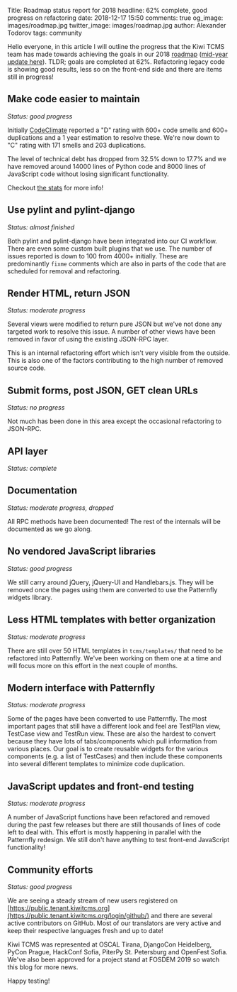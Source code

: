 Title: Roadmap status report for 2018
headline: 62% complete, good progress on refactoring
date: 2018-12-17 15:50
comments: true
og_image: images/roadmap.jpg
twitter_image: images/roadmap.jpg
author: Alexander Todorov
tags: community

Hello everyone, in this article I will outline the progress that the Kiwi TCMS
team has made towards achieving the goals in our 2018
[roadmap]({filename}2018-01-22-milestones.markdown)
([mid-year update here]({filename}2018-07-25-roadmap-update.markdown)).
TLDR; goals are completed at 62%. Refactoring legacy code is showing good results,
less so on the front-end side and there are items still in progress!


Make code easier to maintain
----------------------------

*Status: good progress*

Initially [CodeClimate](https://codeclimate.com/github/kiwitcms/Kiwi) reported
a "D" rating with 600+ code smells and 600+ duplications and a 1 year estimation
to resolve these. We're now down to "C" rating with 171 smells and 203 duplications.

The level of technical debt has dropped from 32.5% down to 17.7% and we have removed
around 14000 lines of Python code and 8000 lines of JavaScript code without
losing significant functionality.

Checkout
[the stats](https://codeclimate.com/github/kiwitcms/Kiwi/trends/technical_debt)
for more info!



Use pylint and pylint-django
----------------------------

*Status: almost finished*

Both pylint and pylint-django have been integrated into our CI workflow. There are even
some custom built plugins that we use. The number of issues reported is down to 100
from 4000+ initially. These are predominantly `fixme` comments which are also in parts
of the code that are scheduled for removal and refactoring.


Render HTML, return JSON
------------------------

*Status: moderate progress*

Several views were modified to return pure JSON but we've not
done any targeted work to resolve this issue. A number of other views have been
removed in favor of using the existing JSON-RPC layer.

This is an internal refactoring effort which isn't very visible from the outside.
This is also one of the factors contributing to the high number of removed
source code.


Submit forms, post JSON, GET clean URLs
---------------------------------------

*Status: no progress*

Not much has been done in this area except the occasional refactoring to
JSON-RPC.


API layer
---------

*Status: complete*


Documentation
-------------

*Status: moderate progress, dropped*

All RPC methods have been documented! The rest of the internals will be documented
as we go along.


No vendored JavaScript libraries
--------------------------------

*Status: good progress*

We still carry around jQuery, jQuery-UI and Handlebars.js. They will be
removed once the pages using them are converted to use the Patternfly widgets
library.


Less HTML templates with better organization
--------------------------------------------

*Status: moderate progress*


There are still over 50 HTML templates in `tcms/templates/` that need to be
refactored into Patternfly. We've been working on them one at a time and will
focus more on this effort in the next couple of months.


Modern interface with Patternfly
--------------------------------

*Status: moderate progress*

Some of the pages have been converted to use Patternfly. The most important pages
that still have a different look and feel are TestPlan view, TestCase view and
TestRun view. These are also the hardest to convert because they have lots of
tabs/components which pull information from various places. Our goal is to create
reusable widgets for the various components (e.g. a list of TestCases) and then
include these components into several different templates to minimize code
duplication.


JavaScript updates and front-end testing
----------------------------------------

*Status: moderate progress*

A number of JavaScript functions have been refactored and removed during the
past few releases but there are still thousands of lines of code left to deal with.
This effort is mostly happening in parallel with the Patternfly redesign.
We still don't have anything to test front-end JavaScript functionality!


Community efforts
------------------

*Status: good progress*

We are seeing a steady stream of new users registered on
[https://public.tenant.kiwitcms.org](https://public.tenant.kiwitcms.org/login/github/) and
there are several active contributors on GitHub. Most of our translators are
very active and keep their respective languages fresh and up to date!

Kiwi TCMS was represented at OSCAL Tirana, DjangoCon Heidelberg, PyCon Prague,
HackConf Sofia, PiterPy St. Petersburg and OpenFest Sofia. We've also been
approved for a project stand at FOSDEM 2019 so watch this blog for more news.


Happy testing!
